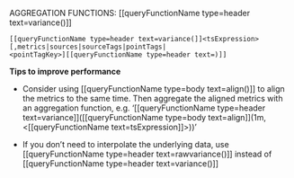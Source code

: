 AGGREGATION FUNCTIONS: [[queryFunctionName type=header text=variance()]]

```
[[queryFunctionName type=header text=variance(]]<tsExpression>
[,metrics|sources|sourceTags|pointTags|
<pointTagKey>][[queryFunctionName type=header text=)]]
```

**Tips to improve performance**
- Consider using [[queryFunctionName type=body text=align()]] to align the metrics to the same time. Then aggregate the aligned metrics with an aggregation function, e.g. ‘[[queryFunctionName type=header text=variance]]([[queryFunctionName type=body text=align]](1m, <[[queryFunctionName text=tsExpression]]>))’

- If you don’t need to interpolate the underlying data, use [[queryFunctionName type=header text=rawvariance()]] instead of [[queryFunctionName type=header text=variance()]]
